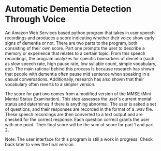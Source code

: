 # Automatic Dementia Detection Through Voice
An Amazon Web Services based python program that takes in user speech recordings and produces a score indicating whether their voice show early signs of dementia or
not. There are two parts to the program, both consisting of their own score. Part one prompts the user to describe a memory or experience that relates to a certain
topic. From this speech recordings, the program analyzes for specific biomarkers of demetia (such as slow speech rate, high pause rate, low syllable count, simple 
vocabulary, etc). The main rational behind this process is because research has shown that people with dementia often pause mid sentence when speaking in a casual 
conversations. Additionally, research has also shown that their vocabulary often reverts to a simpler version.

The score for part two comes from a modified version of the MMSE (Mini Mental Status Examination). This step assesses the user's current mental status and 
datermines if there is anything abnormal. The user is asked a set of questions, and their responses are recorded in the format of a .wav file. These speech 
recordings are then converted to a text output and are checked for the correct response. Each question correct grants the user with one point. Their final score 
will be the sum of score for part 1 and part 2.

Note: The user interface for this program is still a work in progress. Check back later to view the final version.
